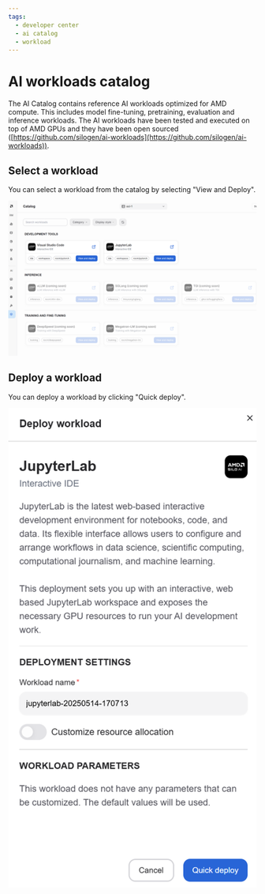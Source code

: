 ```yaml
---
tags:
  - developer center
  - ai catalog
  - workload
---
```


# AI workloads catalog

The AI Catalog contains reference AI workloads optimized for AMD compute. This includes model fine-tuning, pretraining, evaluation and inference workloads. The AI workloads have been tested and executed on top of AMD GPUs and they have been open sourced ([https://github.com/silogen/ai-workloads](https://github.com/silogen/ai-workloads)).

## Select a workload

You can select a workload from the catalog by selecting "View and Deploy".

![AI Catalog](../img/ai-development/ai-catalog.png)

## Deploy a workload

You can deploy a workload by clicking "Quick deploy".

![Deploy workload](../img/ai-development/deploy-workload.png)
